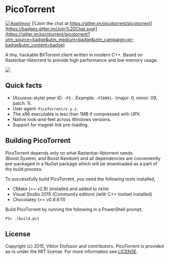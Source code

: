 # PicoTorrent

[![AppVeyor](https://ci.appveyor.com/api/projects/status/github/picotorrent/picotorrent?svg=true)](https://ci.appveyor.com/project/picotorrent/picotorrent)
[![Join the chat at https://gitter.im/picotorrent/picotorrent](https://badges.gitter.im/Join%20Chat.svg)](https://gitter.im/picotorrent/picotorrent?utm_source=badge&utm_medium=badge&utm_campaign=pr-badge&utm_content=badge)

A tiny, hackable BitTorrent client written in modern C++. Based on
Rasterbar-libtorrent to provide high performance and low memory usage.

![](https://cdn.rawgit.com/picotorrent/picotorrent.github.io/master/img/screenshots/picotorrent1.png)


## Quick facts

- (Azureus-style) peer ID: `-PI-`. Example: `-PI0091-` (major: 0, minor: 09, patch: 1).
- User agent: `PicoTorrent/x.y.z`.
- The x86 executable is less than 1MB if compressed with UPX.
- Native look-and-feel across Windows versions.
- Support for magnet link pre-loading.


## Building PicoTorrent

PicoTorrent depends only on what Rasterbar-libtorrent needs (Boost.System,
and Boost.Random) and all dependencies are conveniently pre-packaged in a
NuGet package which will be downloaded as a part of the build process.

To successfully build PicoTorrent, you need the following tools installed,

- CMake (>= v2.8) (installed and added to `PATH`)
- Visual Studio 2015 (Community edition) (with C++ toolset installed)
- Chocolatey (>= v0.9.9.11)

Build PicoTorrent by running the following in a PowerShell prompt,

```
PS> .\build.ps1
```


## License

Copyright (c) 2015, Viktor Elofsson and contributors. PicoTorrent is provided
as-is under the MIT license. For more information see [LICENSE](LICENSE).
